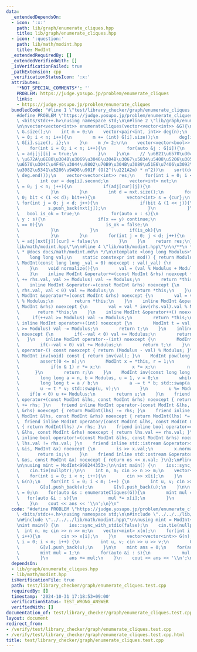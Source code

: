```yaml
---
data:
  _extendedDependsOn:
  - icon: ':x:'
    path: lib/graph/enumerate_cliques.hpp
    title: lib/graph/enumerate_cliques.hpp
  - icon: ':question:'
    path: lib/math/modint.hpp
    title: ModInt
  _extendedRequiredBy: []
  _extendedVerifiedWith: []
  _isVerificationFailed: true
  _pathExtension: cpp
  _verificationStatusIcon: ':x:'
  attributes:
    '*NOT_SPECIAL_COMMENTS*': ''
    PROBLEM: https://judge.yosupo.jp/problem/enumerate_cliques
    links:
    - https://judge.yosupo.jp/problem/enumerate_cliques
  bundledCode: "#line 1 \"test/library_checker/graph/enumerate_cliques.test.cpp\"\n\
    #define PROBLEM \"https://judge.yosupo.jp/problem/enumerate_cliques\"\n#include\
    \ <bits/stdc++.h>\nusing namespace std;\n\n#line 2 \"lib/graph/enumerate_cliques.hpp\"\
    \n\nvector<vector<int>> enumerateCliques(vector<vector<int>> &G){\n    int n =\
    \ G.size();\n    int m = 0;\n    vector<pair<int, int>> deg(n);\n    for(int i\
    \ = 0; i < n; i++){\n        m += (int) G[i].size();\n        deg[i] = {(int)\
    \ G[i].size(), i};\n    }\n    m /= 2;\n\n    vector<vector<bool>> adj(n, vector<bool>(n));\n\
    \    for(int i = 0; i < n; i++){\n        for(auto &j : G[i]){\n            adj[i][j]\
    \ = adj[j][i] = true;\n        }\n    }\n\n    // \u6B21\u6570\u304C \u221A2m\
    \ \u672A\u6E80\u304B\u3069\u3046\u304B\u3067\u5834\u5408\u5206\u3051 -> \u6B21\
    \u6570\u304C\u4F4E\u3044\u9802\u70B9\u304B\u3089\u51E6\u7406\u3092\u3057\u3066\
    \u3082\u5341\u5206\u9AD8\u901F (O(2^(\u221A2m) * n^2))\n    sort(deg.begin(),\
    \ deg.end());\n    vector<vector<int>> res;\n    for(int i = 0; i < n; i++){\n\
    \        int cur = deg[i].second;\n        vector<int> nxt;\n        for(int j\
    \ = 0; j < n; j++){\n            if(adj[cur][j]){\n                nxt.push_back(j);\n\
    \            }\n        }\n        int d = nxt.size();\n        for(int bit =\
    \ 0; bit < (1 << d); bit++){\n            vector<int> s = {cur};\n           \
    \ for(int j = 0; j < d; j++){\n                if(bit & (1 << j)){\n         \
    \           s.push_back(nxt[j]);\n                }\n            }\n         \
    \   bool is_ok = true;\n            for(auto x : s){\n                for(auto\
    \ y : s){\n                    if(x == y) continue;\n                    if(adj[x][y]\
    \ == 0){\n                        is_ok = false;\n                    }\n    \
    \            }\n            }\n            if(is_ok){\n                res.push_back(s);\n\
    \            }\n        }\n        for(int j = 0; j < d; j++){\n            adj[cur][nxt[j]]\
    \ = adj[nxt[j]][cur] = false;\n        }\n    }\n    return res;\n}\n#line 2 \"\
    lib/math/modint.hpp\"\n\n#line 4 \"lib/math/modint.hpp\"\n\n/**\n * @brief ModInt\n\
    \ * @docs docs/math/modint.md\n */\n\ntemplate <long long Modulus>\nstruct ModInt{\n\
    \    long long val;\n    static constexpr int mod() { return Modulus; }\n    constexpr\
    \ ModInt(const long long _val = 0) noexcept : val(_val) {\n        normalize();\n\
    \    }\n    void normalize(){\n        val = (val % Modulus + Modulus) % Modulus;\n\
    \    }\n    inline ModInt &operator+=(const ModInt &rhs) noexcept {\n        if(val\
    \ += rhs.val, val >= Modulus) val -= Modulus;\n        return *this;\n    }\n\
    \    inline ModInt &operator-=(const ModInt &rhs) noexcept {\n        if(val -=\
    \ rhs.val, val < 0) val += Modulus;\n        return *this;\n    }\n    inline\
    \ ModInt &operator*=(const ModInt &rhs) noexcept {\n        val = val * rhs.val\
    \ % Modulus;\n        return *this;\n    }\n    inline ModInt &operator/=(const\
    \ ModInt &rhs) noexcept {\n        val = val * inv(rhs.val).val % Modulus;\n \
    \       return *this;\n    }\n    inline ModInt &operator++() noexcept {\n   \
    \     if(++val >= Modulus) val -= Modulus;\n        return *this;\n    }\n   \
    \ inline ModInt operator++(int) noexcept {\n        ModInt t = val;\n        if(++val\
    \ >= Modulus) val -= Modulus;\n        return t;\n    }\n    inline ModInt &operator--()\
    \ noexcept {\n        if(--val < 0) val += Modulus;\n        return *this;\n \
    \   }\n    inline ModInt operator--(int) noexcept {\n        ModInt t = val;\n\
    \        if(--val < 0) val += Modulus;\n        return t;\n    }\n    inline ModInt\
    \ operator-() const noexcept { return (Modulus - val) % Modulus; }\n    inline\
    \ ModInt inv(void) const { return inv(val); }\n    ModInt pow(long long n){\n\
    \        assert(0 <= n);\n        ModInt x = *this, r = 1;\n        while(n){\n\
    \            if(n & 1) r *= x;\n            x *= x;\n            n >>= 1;\n  \
    \      }\n        return r;\n    }\n    ModInt inv(const long long n) const {\n\
    \        long long a = n, b = Modulus, u = 1, v = 0;\n        while(b){\n    \
    \        long long t = a / b;\n            a -= t * b; std::swap(a, b);\n    \
    \        u -= t * v; std::swap(u, v);\n        }\n        u %= Modulus;\n    \
    \    if(u < 0) u += Modulus;\n        return u;\n    }\n    friend inline ModInt\
    \ operator+(const ModInt &lhs, const ModInt &rhs) noexcept { return ModInt(lhs)\
    \ += rhs; }\n    friend inline ModInt operator-(const ModInt &lhs, const ModInt\
    \ &rhs) noexcept { return ModInt(lhs) -= rhs; }\n    friend inline ModInt operator*(const\
    \ ModInt &lhs, const ModInt &rhs) noexcept { return ModInt(lhs) *= rhs; }\n  \
    \  friend inline ModInt operator/(const ModInt &lhs, const ModInt &rhs) noexcept\
    \ { return ModInt(lhs) /= rhs; }\n    friend inline bool operator==(const ModInt\
    \ &lhs, const ModInt &rhs) noexcept { return lhs.val == rhs.val; }\n    friend\
    \ inline bool operator!=(const ModInt &lhs, const ModInt &rhs) noexcept { return\
    \ lhs.val != rhs.val; }\n    friend inline std::istream &operator>>(std::istream\
    \ &is, ModInt &x) noexcept {\n        is >> x.val;\n        x.normalize();\n \
    \       return is;\n    }\n    friend inline std::ostream &operator<<(std::ostream\
    \ &os, const ModInt &x) noexcept { return os << x.val; }\n};\n#line 7 \"test/library_checker/graph/enumerate_cliques.test.cpp\"\
    \n\nusing mint = ModInt<998244353>;\n\nint main() {\n    ios::sync_with_stdio(false);\n\
    \    cin.tie(nullptr);\n\n    int n, m; cin >> n >> m;\n    vector<mint> x(n);\n\
    \    for(int i = 0; i < n; i++){\n        cin >> x[i];\n    }\n    vector<vector<int>>\
    \ G(n);\n    for(int i = 0; i < m; i++) {\n        int u, v; cin >> u >> v;\n\
    \        G[u].push_back(v);\n        G[v].push_back(u);\n    }\n\n    mint ans\
    \ = 0;\n    for(auto &s : enumerateCliques(G)){\n        mint mul = 1;\n     \
    \   for(auto &i : s){\n            mul *= x[i];\n        }\n        ans += mul;\n\
    \    }\n    cout << ans << '\\n';\n}\n"
  code: "#define PROBLEM \"https://judge.yosupo.jp/problem/enumerate_cliques\"\n#include\
    \ <bits/stdc++.h>\nusing namespace std;\n\n#include \"../../../lib/graph/enumerate_cliques.hpp\"\
    \n#include \"../../../lib/math/modint.hpp\"\n\nusing mint = ModInt<998244353>;\n\
    \nint main() {\n    ios::sync_with_stdio(false);\n    cin.tie(nullptr);\n\n  \
    \  int n, m; cin >> n >> m;\n    vector<mint> x(n);\n    for(int i = 0; i < n;\
    \ i++){\n        cin >> x[i];\n    }\n    vector<vector<int>> G(n);\n    for(int\
    \ i = 0; i < m; i++) {\n        int u, v; cin >> u >> v;\n        G[u].push_back(v);\n\
    \        G[v].push_back(u);\n    }\n\n    mint ans = 0;\n    for(auto &s : enumerateCliques(G)){\n\
    \        mint mul = 1;\n        for(auto &i : s){\n            mul *= x[i];\n\
    \        }\n        ans += mul;\n    }\n    cout << ans << '\\n';\n}\n"
  dependsOn:
  - lib/graph/enumerate_cliques.hpp
  - lib/math/modint.hpp
  isVerificationFile: true
  path: test/library_checker/graph/enumerate_cliques.test.cpp
  requiredBy: []
  timestamp: '2024-10-31 17:18:53+09:00'
  verificationStatus: TEST_WRONG_ANSWER
  verifiedWith: []
documentation_of: test/library_checker/graph/enumerate_cliques.test.cpp
layout: document
redirect_from:
- /verify/test/library_checker/graph/enumerate_cliques.test.cpp
- /verify/test/library_checker/graph/enumerate_cliques.test.cpp.html
title: test/library_checker/graph/enumerate_cliques.test.cpp
---
```

